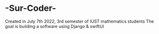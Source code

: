 # -Sur-Coder-
Created in July 7th 2022, 3rd semester of IUST mathematics students
The goal is building a software using Django & swiftUI
